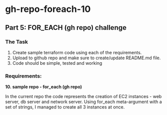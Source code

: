 # gh-repo-foreach-10
## Part 5: FOR_EACH (gh repo) challenge

### The Task

1. Create sample terraform code using each of the requirements.
2. Upload to github repo and make sure to create/update README.md file.
3. Code should be simple, tested and working

### Requirements: 

**10.  sample repo - for_each (gh repo)**


In the current repo the code represents the creation of EC2 instances - web server, db server and network server. Using for_each meta-argument with a set of strings, I managed to create all 3 instances at once.
